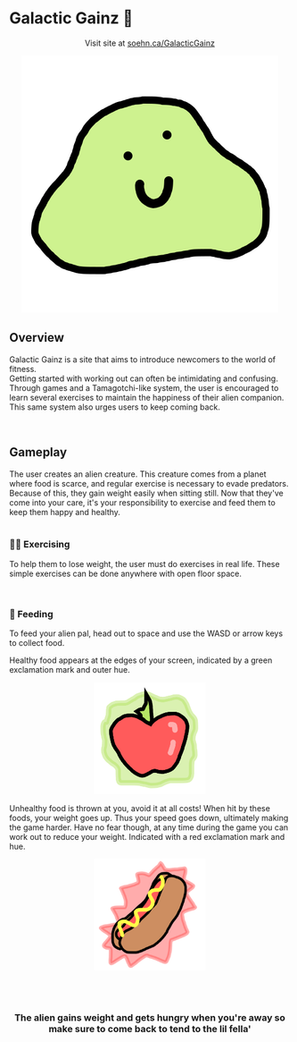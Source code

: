 # Galactic Gainz :muscle:

<p align="center"> Visit site at <a href="galacticgainz.vercel.app" target="blank_">soehn.ca/GalacticGainz</a> </p>
<p align="center"> <img src="./GalacticGainz/media/1.svg"> </p>


## Overview
Galactic Gainz is a site that aims to introduce newcomers to the world of fitness.  
Getting started with working out can often be intimidating and confusing. Through games and a Tamagotchi-like system, the user is encouraged to learn several exercises to maintain the happiness of their alien companion. This same system also urges users to keep coming back. 

<br/>

## Gameplay
The user creates an alien creature. This creature comes from a planet where food is scarce, and regular exercise is necessary to evade predators. Because of this, they gain weight easily when sitting still. Now that they've come into your care, it's your responsibility to exercise and feed them to keep them happy and healthy.    
<br/>

### :running_man:	 Exercising 
To help them to lose weight, the user must do exercises in real life. These simple exercises can be done anywhere with open floor space.    

<br/> 

### :carrot:	Feeding 
To feed your alien pal, head out to space and use the WASD or arrow keys to collect food.  

Healthy food appears at the edges of your screen, indicated by a green exclamation mark and outer hue.  
<p align="center"> <img width="200" src="./GalacticGainz/media/foods/healthy0.svg"> </p>

Unhealthy food is thrown at you, avoid it at all costs! When hit by these foods, your weight goes up. Thus your speed goes down, ultimately making the game harder. Have no fear though, at any time during the game you can work out to reduce your weight. Indicated with a red exclamation mark and hue.  
<p align="center"> <img width="200" src="./GalacticGainz/media/foods/unhealthy2.svg"> </p>

<br/>
<br/>

<h3 align="center">The alien gains weight and gets hungry when you're away so make sure to come back to tend to the lil fella'</h3>



